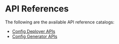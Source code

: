 # API References

The following are the available API reference catalogs:

- [Config Deployer APIs](../../catalogs/api-reference-config-deployer)
- [Config Generator APIs](../../catalogs/api-reference-config-generator)
